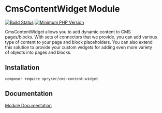 # CmsContentWidget Module
[![Build Status](https://travis-ci.org/spryker/cms-content-widget.svg)](https://travis-ci.org/spryker/cms-content-widget)
[![Minimum PHP Version](https://img.shields.io/badge/php-%3E%3D%207.2-8892BF.svg)](https://php.net/)

CmsContentWidget allows you to add dynamic content to CMS pages/blocks. With sets of connectors that we provide, you can add various type of content to your page and block placeholders. You can also extend this solution to provide your custom widgets for adding even more variety of objects into pages and blocks.

## Installation

```
composer require spryker/cms-content-widget
```

## Documentation

[Module Documentation](https://academy.spryker.com/developing_with_spryker/module_guide/content_management/cms/cms_widget.html)
